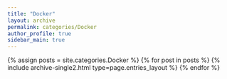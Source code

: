 ```yaml
---
title: "Docker"
layout: archive
permalink: categories/Docker
author_profile: true
sidebar_main: true
---
```

{% assign posts = site.categories.Docker %} {% for post in posts %} {% include archive-single2.html type=page.entries_layout %} {% endfor %}